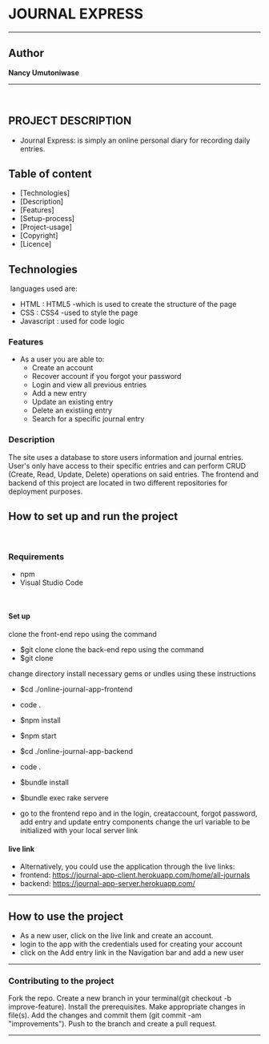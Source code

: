 # JOURNAL EXPRESS

***
## Author 

**Nancy Umutoniwase**

***
​
## PROJECT DESCRIPTION
- Journal Express: is simply an online personal diary for recording daily entries.
​
## Table of content
- [Technologies]
- [Description]
- [Features]
- [Setup-process]
- [Project-usage]
- [Copyright]
- [Licence]
​
## Technologies
​
languages used are: 
- HTML : HTML5 -which is used to create the structure of the page
- CSS : CSS4 -used to style the page
- Javascript : used for code logic
​
### Features
* As a user you are able to:
    - Create an account
    - Recover account if you forgot your password
    - Login and view all previous entries
    - Add a new entry
    - Update an existing entry
    - Delete an existiing entry
    - Search for a specific journal entry
​
### Description
The site uses a database to store users information and journal entries. 
User's only have access to their specific entries and can perform CRUD (Create, Read, Update, Delete) operations on said entries.
The frontend and backend of this project are located in two different repositories for deployment purposes.
​
## How to set up and run the project
​
### Requirements
* npm
* Visual Studio Code
​
   
​
#### Set up
clone the front-end repo using the command
- $git clone 
clone the back-end repo using the command
- $git clone 

change directory install necessary gems or undles using these instructions
- $cd ./online-journal-app-frontend
- code .
- $npm install
- $npm start 

- $cd ./online-journal-app-backend
- code .
- $bundle install
- $bundle exec rake servere

- go to the frontend repo and in the login, creataccount, forgot password, add entry and update entry components change the url variable to be initialized with your local server link
​
​
#### live link
 - Alternatively, you could use the application through the live links: 
 - frontend: https://journal-app-client.herokuapp.com/home/all-journals
 - backend: https://journal-app-server.herokuapp.com/
***
## How to use the project
- ​As a new user, click on the live link and create an account.
- login to the app with the credentials used for creating your account
- click on the Add entry link in the Navigation bar and add a new user
***

### Contributing to the project
Fork the repo. Create a new branch in your terminal(git checkout -b improve-feature). Install the prerequisites. Make appropriate changes in file(s). Add the changes and commit them (git commit -am "improvements"). Push to the branch and create a pull request.
​
***